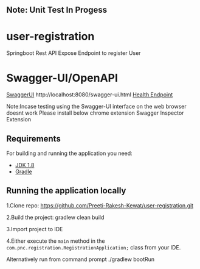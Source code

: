 ## Note: Unit Test In Progess
# user-registration
Springboot Rest API Expose Endpoint to register User

# Swagger-UI/OpenAPI
[SwaggerUI](http://localhost:8080/swagger-ui.html)
http://localhost:8080/swagger-ui.html
[Health Endpoint](http://localhost:8080/actuator/health)

Note:Incase testing using the Swagger-UI interface on the web browser doesnt work
Please install below chrome extension
Swagger Inspector Extension

## Requirements

For building and running the application you need:

- [JDK 1.8](http://www.oracle.com/technetwork/java/javase/downloads/jdk8-downloads-2133151.html)
- [Gradle](https://gradle.org/install/)

## Running the application locally
1.Clone repo: https://github.com/Preeti-Rakesh-Kewat/user-registration.git

2.Build the project: gradlew clean build

3.Import project to IDE

4.Either execute the `main` method in the `com.pnc.registration.RegistrationApplication;` class from your IDE.

Alternatively
run from command prompt
./gradlew bootRun

